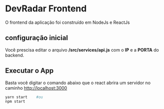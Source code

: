 # DevRadar Frontend

O frontend da aplicação foi construído em NodeJs e ReactJs

## configuração inicial

Você prescisa editar o arquivo **/src/services/api.js** com o **IP** e a **PORTA** do backend.

## Executar o App

Basta você digitar o comando abaixo que o react abrira um servidor no caminho
<http://localhost:3000>

```bash
yarn start    #ou
npm start
```
